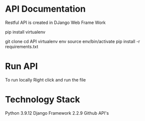 # API Documentation
Restful API is created in DJango Web Frame Work

pip install virtualenv

git clone <url>
cd API 
virtualenv env
source env/bin/activate
pip install -r requirements.txt

# Run API
To run locally
Right click and run the file

# Technology Stack
Python 3.9.12
Django Framework 2.2.9
Github API's
